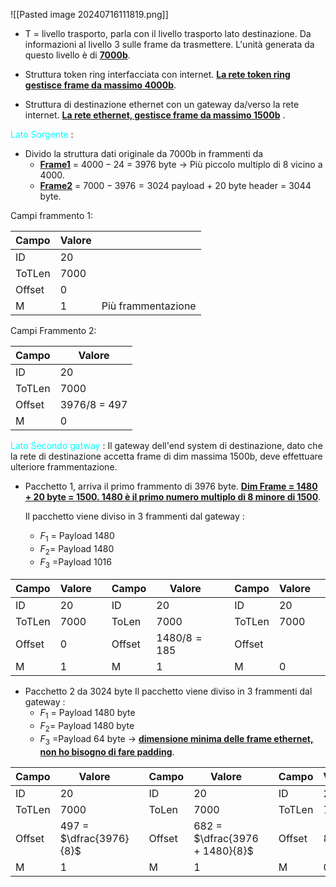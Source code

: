 ![[Pasted image 20240716111819.png]]

- T = livello trasporto, parla con il livello trasporto lato destinazione. Da informazioni al livello 3 sulle frame da trasmettere. L'unità generata da questo livello è di <b><u>7000b</u></b>. 

- Struttura token ring interfacciata con internet. <b><u>La rete token ring gestisce frame da massimo 4000b</u></b>. 

- Struttura di destinazione ethernet con un gateway da/verso la rete internet. <b><u>La rete ethernet, gestisce frame da massimo 1500b</u></b> .

<span style=color:cyan>Lato Sorgente</span> : 
- Divido la struttura dati originale da 7000b in frammenti da 
   - <b><u>Frame1</u></b> = $4000-24$ = $3976$ byte -> Più piccolo multiplo di 8 vicino a $4000$.
   - <b><u>Frame2</u></b> = $7000-3976 = 3024$ payload + $20$ byte header = $3044$ byte. 
   
Campi frammento 1: 

| Campo  | Valore |                    |
| ------ | ------ | ------------------ |
| ID     | 20     |                    |
| ToTLen | 7000   |                    |
| Offset | 0      |                    |
| M      | 1      | Più frammentazione |
Campi Frammento 2: 

| Campo  | Valore         |
| ------ | -------------- |
| ID     | 20             |
| ToTLen | 7000           |
| Offset | $3976/8$ = 497 |
| M      | 0              |

<span style=color:cyan>Lato Secondo gatway</span> :
Il gateway dell'end system di destinazione, dato che la rete di destinazione accetta frame di dim massima 1500b, deve effettuare ulteriore frammentazione. 

- Pacchetto 1, arriva il primo frammento di 3976 byte. 
  <b><u>Dim Frame = 1480 + 20 byte = 1500. 1480 è il primo numero multiplo di 8 minore di 1500</u></b>. 

  Il pacchetto viene diviso in 3 frammenti dal gateway : 
   - $F_1$ = Payload 1480
   - $F_2$= Payload 1480
   - $F_3$ =Payload 1016

| Campo  | Valore |     | Campo  | Valore       |     | Campo  | Valore |     |
| ------ | ------ | --- | ------ | ------------ | --- | ------ | ------ | --- |
| ID     | 20     |     | ID     | 20           |     | ID     | 20     |     |
| ToTLen | 7000   |     | ToLen  | 7000         |     | ToTLen | 7000   |     |
| Offset | 0      |     | Offset | $1480/8=185$ |     | Offset |        |     |
| M      | 1      |     | M      | 1            |     | M      | 0      |     |

- Pacchetto 2 da 3024 byte 
  Il pacchetto viene diviso in 3 frammenti dal gateway : 
   - $F_1$ = Payload 1480 byte
   - $F_2$= Payload 1480 byte
   - $F_3$ =Payload 64 byte -> <b><u>dimensione minima delle frame ethernet, non ho bisogno di fare padding</u></b>. 

| Campo  | Valore                  |     | Campo  | Valore                         |     | Campo  | Valore |
| ------ | ----------------------- | --- | ------ | ------------------------------ | --- | ------ | ------ |
| ID     | 20                      |     | ID     | 20                             |     | ID     | 20     |
| ToTLen | 7000                    |     | ToLen  | 7000                           |     | ToTLen | 7000   |
| Offset | 497 = $\dfrac{3976}{8}$ |     | Offset | 682 = $\dfrac{3976 + 1480}{8}$ |     | Offset | 867    |
| M      | 1                       |     | M      | 1                              |     | M      | 0      |

